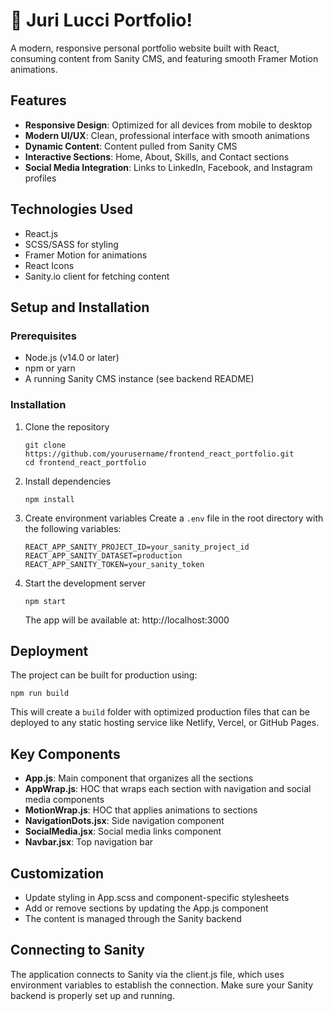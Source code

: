 # :rocket: Juri Lucci Portfolio!

A modern, responsive personal portfolio website built with React, consuming content from Sanity CMS, and featuring smooth Framer Motion animations.

## Features

- **Responsive Design**: Optimized for all devices from mobile to desktop
- **Modern UI/UX**: Clean, professional interface with smooth animations
- **Dynamic Content**: Content pulled from Sanity CMS
- **Interactive Sections**: Home, About, Skills, and Contact sections
- **Social Media Integration**: Links to LinkedIn, Facebook, and Instagram profiles

## Technologies Used

- React.js
- SCSS/SASS for styling
- Framer Motion for animations
- React Icons
- Sanity.io client for fetching content

## Setup and Installation

### Prerequisites
- Node.js (v14.0 or later)
- npm or yarn
- A running Sanity CMS instance (see backend README)

### Installation

1. Clone the repository
   ```
   git clone https://github.com/yourusername/frontend_react_portfolio.git
   cd frontend_react_portfolio
   ```

2. Install dependencies
   ```
   npm install
   ```

3. Create environment variables
   Create a `.env` file in the root directory with the following variables:
   ```
   REACT_APP_SANITY_PROJECT_ID=your_sanity_project_id
   REACT_APP_SANITY_DATASET=production
   REACT_APP_SANITY_TOKEN=your_sanity_token
   ```

4. Start the development server
   ```
   npm start
   ```
   The app will be available at: http://localhost:3000

## Deployment

The project can be built for production using:
```
npm run build
```

This will create a `build` folder with optimized production files that can be deployed to any static hosting service like Netlify, Vercel, or GitHub Pages.

## Key Components

- **App.js**: Main component that organizes all the sections
- **AppWrap.js**: HOC that wraps each section with navigation and social media components
- **MotionWrap.js**: HOC that applies animations to sections
- **NavigationDots.jsx**: Side navigation component
- **SocialMedia.jsx**: Social media links component
- **Navbar.jsx**: Top navigation bar

## Customization

- Update styling in App.scss and component-specific stylesheets
- Add or remove sections by updating the App.js component
- The content is managed through the Sanity backend

## Connecting to Sanity

The application connects to Sanity via the client.js file, which uses environment variables to establish the connection. Make sure your Sanity backend is properly set up and running.
